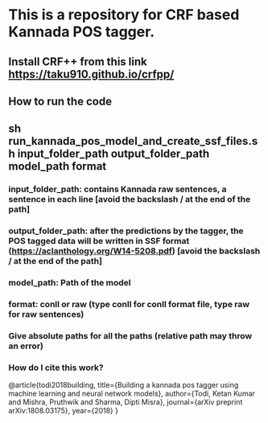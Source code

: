 # This is a repository for CRF based Kannada POS tagger.
## Install CRF++ from this link https://taku910.github.io/crfpp/
## How to run the code
## sh run_kannada_pos_model_and_create_ssf_files.sh input_folder_path output_folder_path model_path format
### input_folder_path: contains Kannada raw sentences, a sentence in each line [avoid the backslash / at the end of the path]
### output_folder_path: after the predictions by the tagger, the POS tagged data will be written in SSF format (https://aclanthology.org/W14-5208.pdf) [avoid the backslash / at the end of the path]
### model_path: Path of the model
### format: conll or raw (type conll for conll format file, type raw for raw sentences)
### Give absolute paths for all the paths (relative path may throw an error)
### How do I cite this work?
@article{todi2018building,
  title={Building a kannada pos tagger using machine learning and neural network models},
  author={Todi, Ketan Kumar and Mishra, Pruthwik and Sharma, Dipti Misra},
  journal={arXiv preprint arXiv:1808.03175},
  year={2018}
}
